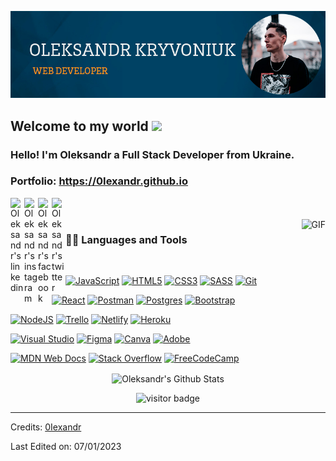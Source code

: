 ![Web-developer](personal-card.jpg)

## Welcome to my world <img src="https://github.com/TheDudeThatCode/TheDudeThatCode/blob/master/Assets/Earth.gif" width="24px">

### Hello! I'm Oleksandr a Full Stack Developer from Ukraine.

### Portfolio: https://0Iexandr.github.io

<a href="https://www.linkedin.com/in/oleksandr-kryvoniuk-3367a6253/">
  <img align="left" alt="Oleksandr's linkedin" width="22px" src="https://cdn.jsdelivr.net/npm/simple-icons@v3/icons/linkedin.svg" />
</a>
<a href="https://instagram.com/iamolexandr">
  <img align="left" alt="Oleksandr's instagram" width="22px" src="https://cdn.jsdelivr.net/npm/simple-icons@v3/icons/instagram.svg" />
</a>
<a href="https://www.facebook.com/profile.php?id=100008314956945">
  <img align="left" alt="Oleksandr's facebook" width="22px" src="https://cdn.jsdelivr.net/npm/simple-icons@v3/icons/facebook.svg" />
</a>
<a href="https://twitter.com/iamoleksandrk">
  <img align="left" alt="Oleksandr's twitter" width="22px" src="https://cdn.jsdelivr.net/npm/simple-icons@v3/icons/twitter.svg" />
</a>

<br />
<br />

  <img align="right" alt="GIF" src="https://media.giphy.com/media/836HiJc7pgzy8iNXCn/giphy.gif" />
  
### 👨‍💻 Languages and Tools

<br />

[![JavaScript](https://img.shields.io/badge/javascript-%23323330.svg?style=for-the-badge&logo=javascript&logoColor=%23F7DF1E)](https://github.com/0Iexandr)
[![HTML5](https://img.shields.io/badge/html5-%23E34F26.svg?style=for-the-badge&logo=html5&logoColor=white)](https://github.com/0Iexandr)
[![CSS3](https://img.shields.io/badge/css3-%231572B6.svg?style=for-the-badge&logo=css3&logoColor=white)](https://github.com/0Iexandr) 
[![SASS](https://img.shields.io/badge/SASS-hotpink.svg?style=for-the-badge&logo=SASS&logoColor=white)](https://github.com/0Iexandr) 
[![Git](https://img.shields.io/badge/git-%23F05033.svg?style=for-the-badge&logo=git&logoColor=white)](https://github.com/0Iexandr) 

[![React](https://img.shields.io/badge/react-%2320232a.svg?style=for-the-badge&logo=react&logoColor=%2361DAFB)](https://github.com/0Iexandr)
[![Postman](https://img.shields.io/badge/Postman-FF6C37?style=for-the-badge&logo=postman&logoColor=white)](https://github.com/0Iexandr)
[![Postgres](https://img.shields.io/badge/postgres-%23316192.svg?style=for-the-badge&logo=postgresql&logoColor=white)](https://github.com/0Iexandr) 
[![Bootstrap](https://img.shields.io/badge/bootstrap-%23563D7C.svg?style=for-the-badge&logo=bootstrap&logoColor=white)](https://github.com/0Iexandr) 

[![NodeJS](https://img.shields.io/badge/node.js-6DA55F?style=for-the-badge&logo=node.js&logoColor=white)](https://github.com/0Iexandr) 
[![Trello](https://img.shields.io/badge/Trello-%23026AA7.svg?style=for-the-badge&logo=Trello&logoColor=white)](https://github.com/0Iexandr)
[![Netlify](https://img.shields.io/badge/netlify-%23000000.svg?style=for-the-badge&logo=netlify&logoColor=#00C7B7)](https://github.com/0Iexandr) 
[![Heroku](https://img.shields.io/badge/heroku-%23430098.svg?style=for-the-badge&logo=heroku&logoColor=white)](https://github.com/0Iexandr) 

[![Visual Studio](https://img.shields.io/badge/Visual%20Studio-5C2D91.svg?style=for-the-badge&logo=visual-studio&logoColor=white)](https://github.com/0Iexandr)
[![Figma](https://img.shields.io/badge/figma-%23F24E1E.svg?style=for-the-badge&logo=figma&logoColor=white)](https://github.com/0Iexandr) 
[![Canva](https://img.shields.io/badge/Canva-%2300C4CC.svg?style=for-the-badge&logo=Canva&logoColor=white)](https://github.com/0Iexandr) 
[![Adobe](https://img.shields.io/badge/adobe-%23FF0000.svg?style=for-the-badge&logo=adobe&logoColor=white)](https://github.com/0Iexandr) 

[![MDN Web Docs](https://img.shields.io/badge/MDN_Web_Docs-black?style=for-the-badge&logo=mdnwebdocs&logoColor=white)](https://github.com/0Iexandr) 
[![Stack Overflow](https://img.shields.io/badge/-Stackoverflow-FE7A16?style=for-the-badge&logo=stack-overflow&logoColor=white)](https://github.com/0Iexandr) 
[![FreeCodeCamp](https://img.shields.io/badge/Freecodecamp-%23123.svg?&style=for-the-badge&logo=freecodecamp&logoColor=green)](https://github.com/0Iexandr) 

<p align='center'>
  <img align="center" src="https://github-readme-stats.vercel.app/api?username=0Iexandr&show_icons=true&title_color=fff&icon_color=79ff97&text_color=efefef&bg_color=24292e" alt="Oleksandr's Github Stats">
</p>

<p align='center'>
  <img src="https://visitor-badge.glitch.me/badge?page_id=0Iexandr.0Iexandr" alt="visitor badge"/>
</p>

-----

Credits: [0Iexandr](https://github.com/0Iexandr)

Last Edited on: 07/01/2023
